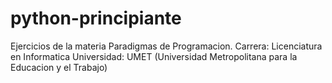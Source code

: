 # python-principiante 
Ejercicios de la materia Paradigmas de Programacion.
Carrera: Licenciatura en Informatica 
Universidad: UMET (Universidad Metropolitana para la Educacion y el Trabajo)
